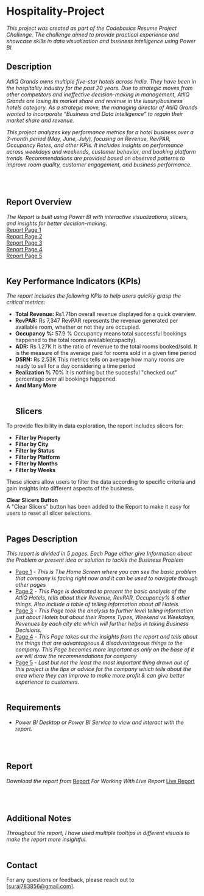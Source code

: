 # **Hospitality-Project**

_This project was created as part of the Codebasics Resume Project Challenge. The challenge aimed to provide practical experience and showcase skills in data visualization and business intelligence using Power BI._

## __Description__
_AtliQ Grands owns multiple five-star hotels across India. They have been in the hospitality industry for the past 20 years. Due to strategic moves from other competitors and ineffective decision-making in_ _management, AtliQ Grands are losing its market share and revenue in the luxury/business hotels category. As a strategic move, the managing director of AtliQ Grands wanted to incorporate “Business and Data_ _Intelligence” to regain their market share and revenue._ <br>

_This project analyzes key performance metrics for a hotel business over a 3-month period (May, June, July), focusing on Revenue, RevPAR, Occupancy Rates, and other KPIs. It includes insights on performance across_ _weekdays and weekends, customer behavior, and booking platform trends. Recommendations are provided based on observed patterns to improve room quality, customer engagement, and business performance._

<br><br>
## __Report Overview__
*The Report is built using Power BI with interactive visualizations, slicers, and insights for better decision-making.*<br>
[Report Page 1](https://github.com/Sooraj1411/Hospitality-Project/blob/main/Page%201.png) <br>
[Report Page 2](https://github.com/Sooraj1411/Hospitality-Project/blob/main/Page%202.png) <br>
[Report Page 3](https://github.com/Sooraj1411/Hospitality-Project/blob/main/Page%203.png) <br>
[Report Page 4](https://github.com/Sooraj1411/Hospitality-Project/blob/main/Page%204.png) <br>
[Report Page 5](https://github.com/Sooraj1411/Hospitality-Project/blob/main/Page%205.png) <br><br>


## __Key Performance Indicators (KPIs)__
*The report includes the following KPIs to help users quickly grasp the critical metrics:*

- **Total Revenue:** Rs1.71bn overall revenue displayed for a quick overview.
- **RevPAR:** Rs 7,347 RevPAR represents the revenue generated per available room, whether or not they are occupied.
- **Occupancy %:** 57.9 % Occupancy means total successful bookings happened to the total rooms available(capacity).
- **ADR:** Rs 1.27K It is the ratio of revenue to the total rooms booked/sold. It is the measure of the average paid for rooms sold in a given time period
- **DSRN:** Rs 2.53K This metrics tells on average how many rooms are ready to sell for a day considering a time period
- **Realization %** 70% It is nothing but the succesful "checked out" percentage over all bookings happened.
- **And Many More**
<br><br>
  ## Slicers
To provide flexibility in data exploration, the report includes slicers for:
- **Filter by Property**
- **Filter by City**
- **Filter by Status**
- **Filter by Platform**
- **Filter by Months**
- **Filter by Weeks**

These slicers allow users to filter the data according to specific criteria and gain insights into different aspects of the business.

**Clear Slicers Button**  
A "Clear Slicers" button has been added to the Report to make it easy for users to reset all slicer selections.
<br><br>


## __Pages Description__
*This report is divided in 5 pages. Each Page either give Information about the Problem or present idea or solution to tackle the Business Problem*

- [Page 1](https://github.com/Sooraj1411/Hospitality-Project/blob/main/Page%201.png) - *This is The Home Screen where you can see the basic problem that company is facing right now and it can be used to navigate through other pages*
- [Page 2](https://github.com/Sooraj1411/Hospitality-Project/blob/main/Page%202.png) - *This Page is dedicated to present the basic analysis of the AtliQ Hotels, tells about their Revenue, RevPAR, Occupancy% & other things. Also include a table of telling information about all Hotels.*
- [Page 3](https://github.com/Sooraj1411/Hospitality-Project/blob/main/Page%203.png) - *This Page took the analysis to further level telling information just about Hotels but about their Rooms Types, Weekend vs Weekdays, Revenues by each city etc which will further helps in taking Business Decisions.*
- [Page 4](https://github.com/Sooraj1411/Hospitality-Project/blob/main/Page%204.png) - *This Page takes out the insights from the report and tells about the things that are advantageous & disadvantageous things to the company. This Page becomes more important as only on the base of it we will draw the recommendations for company*
- [Page 5](https://github.com/Sooraj1411/Hospitality-Project/blob/main/Page%205.png) - *Last but not the least the most important thing drawn out of this project is the tips or advice for the company which tells about the area where they can improve to make more profit & can give better experience to customers.*
<br><br>


## __Requirements__
- *Power BI Desktop or Power BI Service to view and interact with the report.*

<br><br>

## __Report__
*Download the report from* [Report](https://github.com/Sooraj1411/Hospitality-Project/blob/main/Hospitality%20Project.pbix)
*For Working With Live Report* [Live Report](https://app.powerbi.com/viewr=eyJrIjoiYTRiZGE5N2ItNjk2Yi00MGIwLWE5ODUtODk2NTk0OTBiNjA1IiwidCI6IjYxYzJmODhiLTk3ZmMtNDA0Yy05MWNkLTdiZmJkYjE1YWE0MiJ9&pageName=ReportSection05cb4e4be162c793b14e)

<br><br>
## __Additional Notes__
*Throughout the report, I have used multiple tooltips in different visuals to make the report more insightful.*
<br><br>

## __Contact__
For any questions or feedback, please reach out to [suraj783856@gmail.com].
